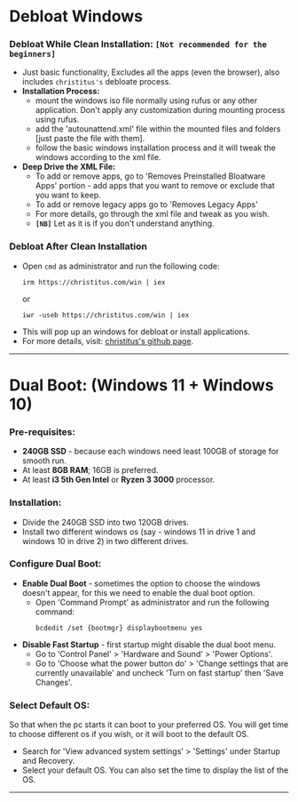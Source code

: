 # **Debloat Windows**

### **Debloat While Clean Installation:** `[Not recommended for the beginners]`
* Just basic functionality, Excludes all the apps (even the browser), also includes `christitus's` debloate process.
* **Installation Process:**
    * mount the windows iso file normally using rufus or any other application. Don't apply any customization during mounting process using rufus.
    * add the 'autounattend.xml' file within the mounted files and folders [just paste the file with them].
    * follow the basic windows installation process and it will tweak the windows according to the xml file.
* **Deep Drive the XML File:**
    * To add or remove apps, go to 'Removes Preinstalled Bloatware Apps' portion - add apps that you want to remove or exclude that you want to keep.
    * To add or remove legacy apps go to 'Removes Legacy Apps'
    * For more details, go through the xml file and tweak as you wish.
    * **`[NB]`** Let as it is if you don't understand anything.

### **Debloat After Clean Installation**
* Open `cmd` as administrator and run the following code: 
    ```
    irm https://christitus.com/win | iex
    ```
    or
    ```
    iwr -useb https://christitus.com/win | iex
    ```
* This will pop up an windows for debloat or install applications.
* For more details, visit: [christitus's github page](https://github.com/ChrisTitusTech/winutil).

---

# Dual Boot: (Windows 11 + Windows 10)

### **Pre-requisites:**
- **240GB SSD** - because each windows need least 100GB of storage for smooth run.
- At least **8GB RAM**; 16GB is preferred.
- At least **i3 5th Gen Intel** or **Ryzen 3 3000** processor.

### **Installation:**
- Divide the 240GB SSD into two 120GB drives.
- Install two different windows os (say - windows 11 in drive 1 and windows 10 in drive 2) in two different drives.

### **Configure Dual Boot:**
* **Enable Dual Boot** - sometimes the option to choose the windows doesn't appear, for this we need to enable the dual boot option.
    * Open 'Command Prompt' as administrator and run the following command:
        ```
        bcdedit /set {bootmgr} displaybootmenu yes
        ```
* **Disable Fast Startup** - first startup might disable the dual boot menu.
    * Go to 'Control Panel' > 'Hardware and Sound' > 'Power Options'.
    * Go to 'Choose what the power button do' > 'Change settings that are currently unavailable' and uncheck 'Turn on fast startup' then 'Save Changes'.

### **Select Default OS:**
So that when the pc starts it can boot to your preferred OS. You will get time to choose different os if you wish, or it will boot to the default OS.
- Search for 'View advanced system settings' > 'Settings' under Startup and Recovery.
- Select your default OS. You can also set the time to display the list of the OS.
---